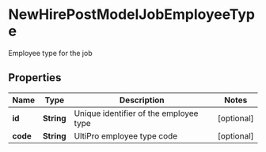 

# NewHirePostModelJobEmployeeType

Employee type for the job

## Properties

| Name | Type | Description | Notes |
|------------ | ------------- | ------------- | -------------|
|**id** | **String** | Unique identifier of the employee type |  [optional] |
|**code** | **String** | UltiPro employee type code |  [optional] |



